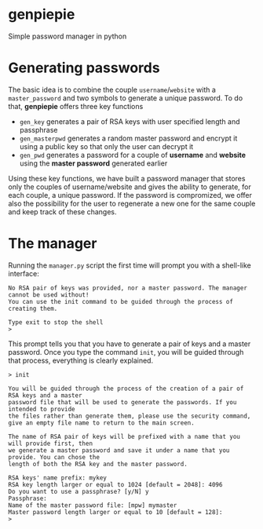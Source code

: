 genpiepie
=========

Simple password manager in python

Generating passwords
=========
The basic idea is to combine the couple `username`/`website` with a
`master_password` and two symbols to generate a unique password. To do that, **genpiepie** offers three key functions
- `gen_key` generates a pair of RSA keys with user specified length and passphrase
- `gen_masterpwd` generates a random master password and encrypt it using a public key so that only the user can decrypt it
- `gen_pwd` generates a password for a couple of **username** and **website** using the **master password** generated earlier

Using these key functions, we have built a password manager that stores only the couples of username/website and gives the ability to generate, for each couple, a unique password. If the password is compromized, we  offer also the possibility for the user to regenerate a new one for the same couple and keep track of these changes.

# The manager #

Running the `manager.py` script the first time will prompt you with a shell-like interface:

    No RSA pair of keys was provided, nor a master password. The manager cannot be used without!
    You can use the init command to be guided through the process of creating them.

    Type exit to stop the shell
    > 

This prompt tells you that you have to generate a pair of keys and a master password. Once you type the command `init`, you will be guided through that process, everything is clearly explained.
     
    > init

    You will be guided through the process of the creation of a pair of RSA keys and a master
    password file that will be used to generate the passwords. If you intended to provide
    the files rather than generate them, please use the security command,
    give an empty file name to return to the main screen.

    The name of RSA pair of keys will be prefixed with a name that you will provide first, then
    we generate a master password and save it under a name that you provide. You can chose the
    length of both the RSA key and the master password.

    RSA keys' name prefix: mykey
    RSA key length larger or equal to 1024 [default = 2048]: 4096
    Do you want to use a passphrase? [y/N] y
    Passphrase: 
    Name of the master password file: [mpw] mymaster
    Master password length larger or equal to 10 [default = 128]: 
    > 